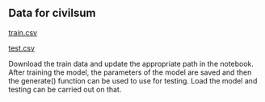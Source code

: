 ## Data for civilsum
[train.csv](https://drive.google.com/file/d/1WX5w-ClK82Yy916350bRp3hcuqab1D-x/view?usp=sharing)


[test.csv](https://drive.google.com/file/d/1v0EM35CFWxFPc5D4bFxpf59mV_kEv0pw/view?usp=sharing)

Download the train data and update the appropriate path in the notebook. 
After training the model, the parameters of the model are saved and then the generate() function can be used to 
use for testing. Load the model and testing can be carried out on that.
